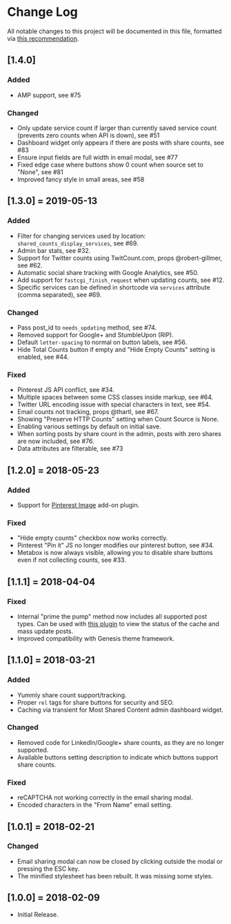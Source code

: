 # Change Log
All notable changes to this project will be documented in this file, formatted via [this recommendation](http://keepachangelog.com/).

## [1.4.0]
### Added
- AMP support, see #75

### Changed
- Only update service count if larger than currently saved service count (prevents zero counts when API is down), see #51
- Dashboard widget only appears if there are posts with share counts, see #83
- Ensure input fields are full width in email modal, see #77
- Fixed edge case where buttons show 0 count when source set to "None", see #81
- Improved fancy style in small areas, see #58

## [1.3.0] = 2019-05-13
### Added
- Filter for changing services used by location: `shared_counts_display_services`, see #69.
- Admin bar stats, see #32.
- Support for Twitter counts using TwitCount.com, props @robert-gillmer, see #62.
- Automatic social share tracking with Google Analytics, see #50.
- Add support for `fastcgi_finish_request` when updating counts, see #12.
- Specific services can be defined in shortcode via `services` attribute (comma separated), see #69.


### Changed
- Pass post_id to `needs_updating` method, see #74.
- Removed support for Google+ and StumbleUpon (RIP).
- Default `letter-spacing` to normal on button labels, see #56.
- Hide Total Counts button if empty and "Hide Empty Counts" setting is enabled, see #44.

### Fixed
- Pinterest JS API conflict, see #34.
- Multiple spaces between some CSS classes inside markup, see #64.
- Twitter URL encoding issue with special characters in text, see #54.
- Email counts not tracking, props @thartl, see #67.
- Showing "Preserve HTTP Counts" setting when Count Source is None.
- Enabling various settings by default on initial save.
- When sorting posts by share count in the admin, posts with zero shares are now included, see #76.
- Data attributes are filterable, see #73

## [1.2.0] = 2018-05-23
### Added
- Support for [Pinterest Image](https://github.com/billerickson/Shared-Counts-Pinterest-Image) add-on plugin.

### Fixed
- "Hide empty counts" checkbox now works correctly.
- Pinterest "Pin it" JS no longer modifies our pinterest button, see #34.
- Metabox is now always visible, allowing you to disable share buttons even if not collecting counts, see #33.

## [1.1.1] = 2018-04-04
### Fixed
- Internal "prime the pump" method now includes all supported post types. Can be used with [this plugin](https://github.com/billerickson/Shared-Counts-Prime-Cache) to view the status of the cache and mass update posts.
- Improved compatibility with Genesis theme framework.

## [1.1.0] = 2018-03-21
### Added
- Yummly share count support/tracking.
- Proper `rel` tags for share buttons for security and SEO.
- Caching via transient for Most Shared Content admin dashboard widget.

### Changed
- Removed code for LinkedIn/Google+ share counts, as they are no longer supported.
- Available buttons setting description to indicate which buttons support share counts.

### Fixed
- reCAPTCHA not working correctly in the email sharing modal.
- Encoded characters in the "From Name" email setting.

## [1.0.1] = 2018-02-21
### Changed
- Email sharing modal can now be closed by clicking outside the modal or pressing the ESC key.
- The minified stylesheet has been rebuilt. It was missing some styles.

## [1.0.0] = 2018-02-09
- Initial Release.

